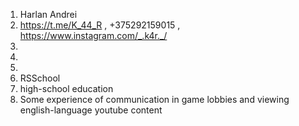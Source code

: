 1. Harlan Andrei
2. https://t.me/K_44_R , +375292159015 , https://www.instagram.com/_.k4r._/
3.
4.
5. 
6. RSSchool
7. high-school education
8. Some experience of communication in game lobbies and viewing english-language youtube content
